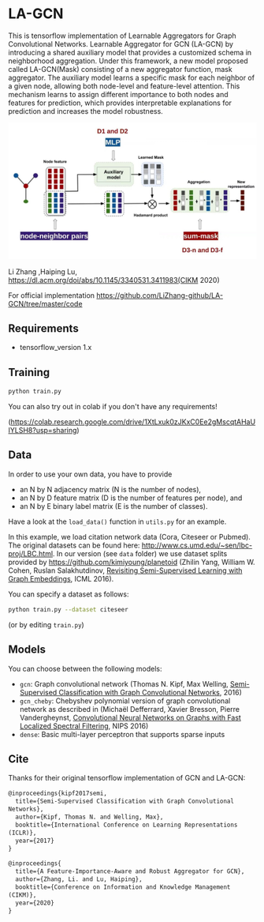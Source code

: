 # LA-GCN
This is tensorflow implementation of Learnable Aggregators for Graph Convolutional Networks.
Learnable Aggregator for GCN (LA-GCN) by introducing a shared auxiliary model that provides a
customized schema in neighborhood aggregation. Under this framework, a new model proposed called
LA-GCN(Mask) consisting of a new aggregator function, mask aggregator. The auxiliary model
learns a specific mask for each neighbor of a given node, allowing both node-level and feature-level 
attention. This mechanism learns to assign different importance to both nodes and features for prediction, 
which provides interpretable explanations for prediction and increases the model robustness.


![LA-GCN with Mask Aggregator](https://github.com/asarigun/LA-GCN/blob/main/model_layer.jpg)

Li  Zhang ,Haiping  Lu, https://dl.acm.org/doi/abs/10.1145/3340531.3411983(CIKM 2020) 

For official implementation  https://github.com/LiZhang-github/LA-GCN/tree/master/code


## Requirements
* tensorflow_version 1.x

## Training

```bash
python train.py
```
You can also try out in colab if you don't have any requirements!

(https://colab.research.google.com/drive/1XtLxuk0zJKxC0Ee2gMscqtAHaUIYLSH8?usp=sharing)
## Data

In order to use your own data, you have to provide 
* an N by N adjacency matrix (N is the number of nodes), 
* an N by D feature matrix (D is the number of features per node), and
* an N by E binary label matrix (E is the number of classes).

Have a look at the `load_data()` function in `utils.py` for an example.

In this example, we load citation network data (Cora, Citeseer or Pubmed). The original datasets can be found here: http://www.cs.umd.edu/~sen/lbc-proj/LBC.html. In our version (see `data` folder) we use dataset splits provided by https://github.com/kimiyoung/planetoid (Zhilin Yang, William W. Cohen, Ruslan Salakhutdinov, [Revisiting Semi-Supervised Learning with Graph Embeddings](https://arxiv.org/abs/1603.08861), ICML 2016). 

You can specify a dataset as follows:

```bash
python train.py --dataset citeseer
```

(or by editing `train.py`)

## Models

You can choose between the following models: 
* `gcn`: Graph convolutional network (Thomas N. Kipf, Max Welling, [Semi-Supervised Classification with Graph Convolutional Networks](http://arxiv.org/abs/1609.02907), 2016)
* `gcn_cheby`: Chebyshev polynomial version of graph convolutional network as described in (Michaël Defferrard, Xavier Bresson, Pierre Vandergheynst, [Convolutional Neural Networks on Graphs with Fast Localized Spectral Filtering](https://arxiv.org/abs/1606.09375), NIPS 2016)
* `dense`: Basic multi-layer perceptron that supports sparse inputs

## Cite

Thanks for their original tensorflow implementation of GCN and LA-GCN:

```
@inproceedings{kipf2017semi,
  title={Semi-Supervised Classification with Graph Convolutional Networks},
  author={Kipf, Thomas N. and Welling, Max},
  booktitle={International Conference on Learning Representations (ICLR)},
  year={2017}
}
```

```
@inproceedings{
  title={A Feature-Importance-Aware and Robust Aggregator for GCN},
  author={Zhang, Li. and Lu, Haiping},
  booktitle={Conference on Information and Knowledge Management (CIKM)},
  year={2020}
}
```

